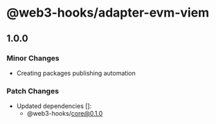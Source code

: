 # @web3-hooks/adapter-evm-viem

## 1.0.0

### Minor Changes

- Creating packages publishing automation

### Patch Changes

- Updated dependencies []:
  - @web3-hooks/core@0.1.0
